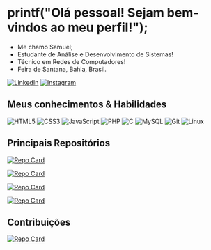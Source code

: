 # printf("Olá pessoal! Sejam bem-vindos ao meu perfil!");

- Me chamo Samuel;
- Estudante de Análise e Desenvolvimento de Sistemas!
- Técnico em Redes de Computadores!
- Feira de Santana, Bahia, Brasil.
  
[![LinkedIn](https://img.shields.io/badge/LinkedIn-0077B5?style=for-the-badge&logo=linkedin&logoColor=white)](https://www.linkedin.com/in/samuel-c-almeida-ab4ba5277)
[![Instagram](https://img.shields.io/badge/-Instagram-%23E4405F?style=for-the-badge&logo=instagram&logoColor=white)](https://www.instagram.com/samu3lc_/)
<!--[![GitHub](https://img.shields.io/badge/GitHub-100000?style=for-the-badge&logo=github&logoColor=white)](https://github.com/samuelcarneiro)-->


## Meus conhecimentos & Habilidades
![HTML5](https://img.shields.io/badge/HTML5-E34F26?style=for-the-badge&logo=html5&logoColor=white)
![CSS3](https://img.shields.io/badge/CSS3-1572B6?style=for-the-badge&logo=css3&logoColor=white)
![JavaScript](https://img.shields.io/badge/JavaScript-F7DF1E?style=for-the-badge&logo=javascript&logoColor=black)
![PHP](https://img.shields.io/badge/PHP-777BB4?style=for-the-badge&logo=php&logoColor=white)
![C](https://img.shields.io/badge/C-00599C?style=for-the-badge&logo=c&logoColor=white)
![MySQL](https://img.shields.io/badge/MySQL-00000F?style=for-the-badge&logo=mysql&logoColor=white)
![Git](https://img.shields.io/badge/GIT-E44C30?style=for-the-badge&logo=git&logoColor=white)
![Linux](https://img.shields.io/badge/Linux-555?style=for-the-badge&logo=linux&logoColor=FCC624)

<!--## Linguagens mais utilizadas
![Top Langs](https://github-readme-stats-git-masterrstaa-rickstaa.vercel.app/api/top-langs/?username=samuelcarneiro&layout=compact&bg_color=000&border_color=30A3DC&text_color=FFF)
-->

## Principais Repositórios

[![Repo Card](https://github-readme-stats.vercel.app/api/pin/?username=samuelcarneiro&repo=studyrepo&bg_color=FFF&border_color=30A3DC&show_icons=true&icon_color=30A3DC&title_color=00599C&text_color=555)](https://github.com/samuelcarneiro/studyrepo)

[![Repo Card](https://github-readme-stats.vercel.app/api/pin/?username=samuelcarneiro&repo=scripts-linux&bg_color=FFF&border_color=30A3DC&show_icons=true&icon_color=30A3DC&title_color=00599C&text_color=555)](https://github.com/samuelcarneiro/scripts-linux)

[![Repo Card](https://github-readme-stats.vercel.app/api/pin/?username=samuelcarneiro&repo=menu-responsivo&bg_color=FFF&border_color=30A3DC&show_icons=true&icon_color=30A3DC&title_color=00599C&text_color=555)](https://github.com/samuelcarneiro/menu-responsivo)

[![Repo Card](https://github-readme-stats.vercel.app/api/pin/?username=samuelcarneiro&repo=nlw-esports-explorer&bg_color=FFF&border_color=30A3DC&show_icons=true&icon_color=30A3DC&title_color=00599C&text_color=555)](https://github.com/samuelcarneiro/nlw-esports-explorer)

## Contribuições
[![Repo Card](https://github-readme-stats.vercel.app/api/pin/?username=samuelcarneiro&repo=dio-lab-open-source&bg_color=FFF&border_color=30A3DC&show_icons=true&icon_color=30A3DC&title_color=30A3DC&text_color=555)](https://github.com/samuelcarneiroE/dio-lab-open-source)

<!--
**samuelcarneiro/samuelcarneiro** is a ✨ _special_ ✨ repository because its `README.md` (this file) appears on your GitHub profile.

Here are some ideas to get you started:

- 🔭 I’m currently working on ...
- 🌱 I’m currently learning ...
- 👯 I’m looking to collaborate on ...
- 🤔 I’m looking for help with ...
- 💬 Ask me about ...
- 📫 How to reach me: ...
- 😄 Pronouns: ...
- ⚡ Fun fact: ...
-->
